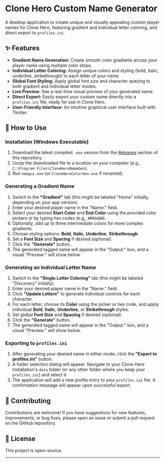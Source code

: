 # Clone Hero Custom Name Generator

A desktop application to create unique and visually appealing custom player names for Clone Hero, featuring gradient and individual letter coloring, and direct export to `profiles.ini`.

## ✨ Features

* **Gradient Name Generation:** Create smooth color gradients across your player name using multiple color stops.
* **Individual Letter Coloring:** Assign unique colors and styling (bold, italic, underline, strikethrough) to each letter of your name.
* **Global Font Styling:** Apply global font size and character spacing to both gradient and individual letter modes.
* **Live Preview:** See a real-time visual preview of your generated name.
* **Direct Export:** Easily export your custom name directly into a `profiles.ini` file, ready for use in Clone Hero.
* **User-Friendly Interface:** An intuitive graphical user interface built with Tkinter.

## 🚀 How to Use

### Installation (Windows Executable)

1.  Download the latest compiled `.exe` version from the [Releases](https://github.com/iamjrmh/CloneHeroColorGen/releases) section of this repository.
2.  Unzip the downloaded file to a location on your computer (e.g., `C:\Program Files\CloneHeroNameGen`).
3.  Run `newgui.exe` (or `CloneHeroColorGen.exe` if renamed).

### Generating a Gradient Name

1.  Switch to the **"Gradient"** tab (this might be labeled "Home" initially, depending on your app version).
2.  Enter your desired player name in the "Name:" field.
3.  Select your desired **Start Color** and **End Color** using the provided color pickers or by typing hex codes (e.g., `#RRGGBB`).
4.  Optionally, add up to three intermediate colors for more complex gradients.
5.  Choose styling options: **Bold**, **Italic**, **Underline**, **Strikethrough**.
6.  Set a **Font Size** and **Spacing** if desired (optional).
7.  Click the **"Generate"** button.
8.  The generated tagged name will appear in the "Output:" box, and a visual "Preview:" will show below.

### Generating an Individual Letter Name

1.  Switch to the **"Single Letter Coloring"** tab (this might be labeled "Discovery" initially).
2.  Enter your desired player name in the "Name:" field.
3.  Click **"Update Letters"** to generate individual controls for each character.
4.  For each letter, choose its **Color** using the picker or hex code, and apply individual **Bold**, **Italic**, **Underline**, or **Strikethrough** styles.
5.  Set global **Font Size** and **Spacing** if desired (optional).
6.  Click the **"Generate"** button.
7.  The generated tagged name will appear in the "Output:" box, and a visual "Preview:" will show below.

### Exporting to `profiles.ini`

1.  After generating your desired name in either mode, click the **"Export to profiles.ini"** button.
2.  A folder selection dialog will appear. Navigate to your Clone Hero installation's `data` folder (or any other folder where you keep your `profiles.ini`) and select it.
3.  The application will add a new profile entry to your `profiles.ini` file. A confirmation message will appear upon successful export.

## 🤝 Contributing

Contributions are welcome! If you have suggestions for new features, improvements, or bug fixes, please open an issue or submit a pull request on the GitHub repository.

## 📄 License

This project is open-source.

---

